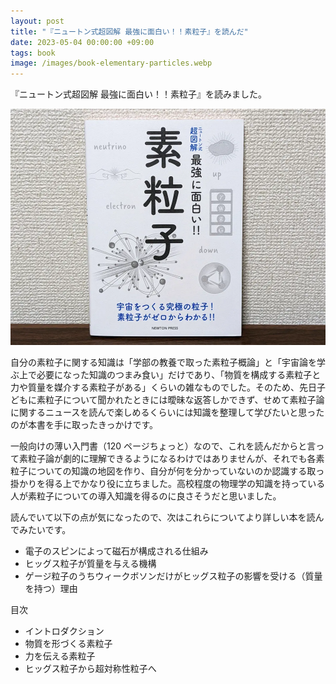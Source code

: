 ```yaml
---
layout: post
title: "『ニュートン式超図解 最強に面白い！！素粒子』を読んだ"
date: 2023-05-04 00:00:00 +09:00
tags: book
image: /images/book-elementary-particles.webp
---
```


『ニュートン式超図解 最強に面白い！！素粒子』を読みました。

![表紙](/images/book-elementary-particles.webp)

自分の素粒子に関する知識は「学部の教養で取った素粒子概論」と「宇宙論を学ぶ上で必要になった知識のつまみ食い」だけであり、「物質を構成する素粒子と力や質量を媒介する素粒子がある」くらいの雑なものでした。そのため、先日子どもに素粒子について聞かれたときには曖昧な返答しかできず、せめて素粒子論に関するニュースを読んで楽しめるくらいには知識を整理して学びたいと思ったのが本書を手に取ったきっかけです。

一般向けの薄い入門書（120 ページちょっと）なので、これを読んだからと言って素粒子論が劇的に理解できるようになるわけではありませんが、それでも各素粒子についての知識の地図を作り、自分が何を分かっていないのか認識する取っ掛かりを得る上でかなり役に立ちました。高校程度の物理学の知識を持っている人が素粒子についての導入知識を得るのに良さそうだと思いました。

読んでいて以下の点が気になったので、次はこれらについてより詳しい本を読んでみたいです。

- 電子のスピンによって磁石が構成される仕組み
- ヒッグス粒子が質量を与える機構
- ゲージ粒子のうちウィークボソンだけがヒッグス粒子の影響を受ける（質量を持つ）理由

目次

- イントロダクション
- 物質を形づくる素粒子
- 力を伝える素粒子
- ヒッグス粒子から超対称性粒子へ
